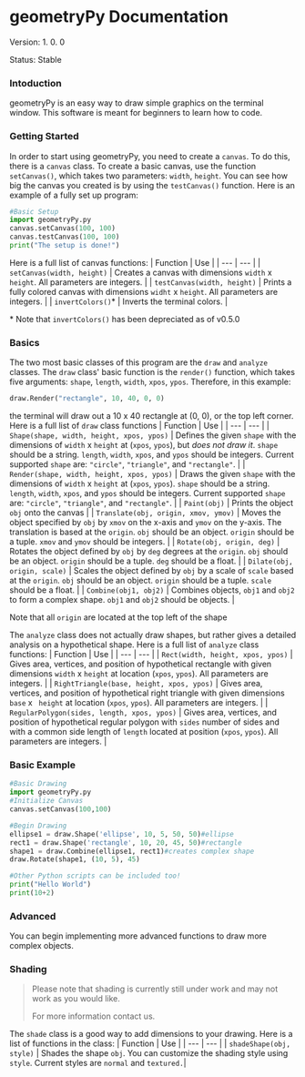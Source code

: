 # geometryPy Documentation
Version: 1. 0. 0

Status: Stable

### Intoduction
geometryPy is an easy way to draw simple graphics on the terminal window. This software is meant for beginners to learn how to code.

### Getting Started
In order to start using geometryPy, you need to create a `canvas`. To do this, there is a `canvas` class. To create a basic canvas, use the function `setCanvas()`, which takes two parameters: `width`, `height`. You can see how big the canvas you created is by using the `testCanvas()` function. Here is an example of a fully set up program:
```python
#Basic Setup
import geometryPy.py
canvas.setCanvas(100, 100)
canvas.testCanvas(100, 100)
print("The setup is done!")
```
Here is a full list of canvas functions:
| Function | Use |
| --- | --- |
| `setCanvas(width, height)` | Creates a canvas with dimensions `width` x `height`. All parameters are integers. |
| `testCanvas(width, height)` | Prints a fully colored canvas with dimensions `widht` x `height`. All parameters are integers. |
| `invertColors()`* | Inverts the terminal colors. |

\* Note that `invertColors()` has been depreciated as of v0.5.0 
### Basics
The two most basic classes of this program are the `draw` and `analyze` classes. The `draw` class' basic function is the `render()` function, which takes five arguments: `shape`, `length`, `width`, `xpos`, `ypos`. Therefore, in this example:
```python
draw.Render("rectangle", 10, 40, 0, 0)
```
the terminal will draw out a 10 x 40 rectangle at (0, 0), or the top left corner.
Here is a full list of `draw` class functions
| Function | Use |
| --- | --- |
| `Shape(shape, width, height, xpos, ypos)` | Defines the given `shape` with the dimensions of `width` x `height` at (`xpos`, `ypos`), but *does not draw it*. `shape` should be a string. `length`, `width`, `xpos`, and `ypos` should be integers. Current supported `shape` are: `"circle"`, `"triangle"`, and `"rectangle"`. |
| `Render(shape, width, height, xpos, ypos)` | Draws the given `shape` with the dimensions of `width` x `height` at (`xpos`, `ypos`). `shape` should be a string. `length`, `width`, `xpos`, and `ypos` should be integers. Current supported `shape` are: `"circle"`, `"triangle"`, and `"rectangle"`. |
| `Paint(obj)` | Prints the object `obj` onto the canvas |
| `Translate(obj, origin, xmov, ymov)` | Moves the object specified by `obj` by `xmov` on the x-axis and `ymov` on the y-axis. The translation is based at the `origin`. `obj` should be an object. `origin` should be a tuple. `xmov` and `ymov` should be integers. |
| `Rotate(obj, origin, deg)` | Rotates the object defined by `obj` by `deg` degrees at the `origin`. `obj` should be an object. `origin` should be a tuple. `deg` should be a float. |
| `Dilate(obj, origin, scale)` | Scales the object defined by `obj` by a scale of `scale` based at the `origin`. `obj` should be an object. `origin` should be a tuple. `scale` should be a float. |
| `Combine(obj1, obj2)` | Combines objects, `obj1` and `obj2` to form a complex shape. `obj1` and `obj2` should be objects. |

Note that all `origin` are located at the top left of the shape

The `analyze` class does not actually draw shapes, but rather gives a detailed analysis on a hypothetical shape.
Here is a full list of `analyze` class functions:
| Function | Use |
| --- | --- |
| `Rect(width, height, xpos, ypos)` | Gives area, vertices, and position of hypothetical rectangle with given dimensions `width` x `height` at location (`xpos`, `ypos`). All parameters are integers. |
| `RightTriangle(base, height, xpos, ypos)` | Gives area, vertices, and position of hypothetical right triangle with given dimensions `base` x ` height` at location (`xpos`, `ypos`). All parameters are integers. |
| `RegularPolygon(sides, length, xpos, ypos)` | Gives area, vertices, and position of hypothetical regular polygon with `sides` number of sides and with a common side length of `length` located at position (`xpos`, `ypos`). All parameters are integers. |

### Basic Example 
```python
#Basic Drawing
import geometryPy.py
#Initialize Canvas
canvas.setCanvas(100,100)

#Begin Drawing
ellipse1 = draw.Shape('ellipse', 10, 5, 50, 50)#ellipse
rect1 = draw.Shape('rectangle', 10, 20, 45, 50)#rectangle
shape1 = draw.Combine(ellipse1, rect1)#creates complex shape
draw.Rotate(shape1, (10, 5), 45)

#Other Python scripts can be included too!
print("Hello World")
print(10+2)
```

### Advanced
You can begin implementing more advanced functions to draw more complex objects.

### Shading
> Please note that shading is currently still under work and may not work as you would like.
>
> For more information contact us.

The `shade` class is a good way to add dimensions to your drawing. Here is a list of functions in the class:
| Function | Use |
| --- | --- |
| `shadeShape(obj, style)` | Shades the shape `obj`. You can customize the shading style using `style`. Current styles are `normal` and `textured.`|
